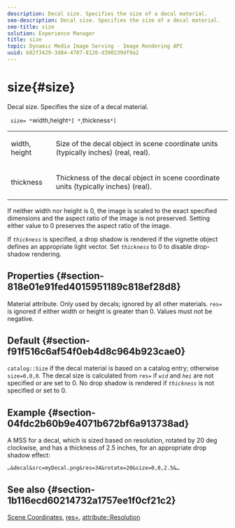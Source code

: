 ```yaml
---
description: Decal size. Specifies the size of a decal material.
seo-description: Decal size. Specifies the size of a decal material.
seo-title: size
solution: Experience Manager
title: size
topic: Dynamic Media Image Serving - Image Rendering API
uuid: b82f3429-3d84-4707-8126-d390239df9a2
---
```


# size{#size}

Decal size. Specifies the size of a decal material.

 ` size= *`width,height`*[ *`,thickness`*]`

<table id="simpletable_00B1226F3B8B49D895D1269AB03D5043"> 
 <tr class="strow"> 
  <td class="stentry"> <p> <span class="varname"> width, height </span> </p> </td> 
  <td class="stentry"> <p>Size of the decal object in scene coordinate units (typically inches) (real, real). </p> </td> 
 </tr> 
 <tr class="strow"> 
  <td class="stentry"> <p> <span class="varname"> thickness </span> </p> </td> 
  <td class="stentry"> <p>Thickness of the decal object in scene coordinate units (typically inches) (real). </p> </td> 
 </tr> 
</table>

If neither width nor height is 0, the image is scaled to the exact specified dimensions and the aspect ratio of the image is not preserved. Setting either value to 0 preserves the aspect ratio of the image.

If *`thickness`* is specified, a drop shadow is rendered if the vignette object defines an appropriate light vector. Set *`thickness`* to 0 to disable drop-shadow rendering.

## Properties {#section-818e01e91fed4015951189c818ef28d8}

Material attribute. Only used by decals; ignored by all other materials. `res=` is ignored if either width or height is greater than 0. Values must not be negative.

## Default {#section-f91f516c6af54f0eb4d8c964b923cae0}

`catalog::Size` if the decal material is based on a catalog entry; otherwise `size=0,0,0`. The decal size is calculated from `res=` if *`wid`* and *`hei`* are not specified or are set to 0. No drop shadow is rendered if *`thickness`* is not specified or set to 0.

## Example {#section-04fdc2b60b9e4071b672bf6a913738ad}

A MSS for a decal, which is sized based on resolution, rotated by 20 deg clockwise, and has a thickness of 2.5 inches, for an appropriate drop shadow effect:

`…&decal&src=myDecal.png&res=34&rotate=20&size=0,0,2.5&…`

## See also {#section-1b116ecd60214732a1757ee1f0cf21c2}

[Scene Coordinates](../../../../../ir-api/http-protocol/image-rendering-api-ref/c-ir-http-protocol-ref/c-ir-http-protocol-syntax-and-features/c-ir-vignettes/c-ir-scene-coordinates.md#concept-528507024fa640b19a2631357febf7f1), [res=](../../../../../ir-api/http-protocol/image-rendering-api-ref/c-ir-http-protocol-ref/c-ir-http-protocol-command-reference/r-ir-res.md#reference-0ad9de8887144c83a6db97b4994f7c04), [attribute::Resolution](../../../../../ir-api/material-cat/image-rendering-api-ref/c-ir-material-catalog/c-ir-attributes-reference/r-ir-resolution.md#reference-09fe14e6bfbf4db6b7f4369fffecc806) 
